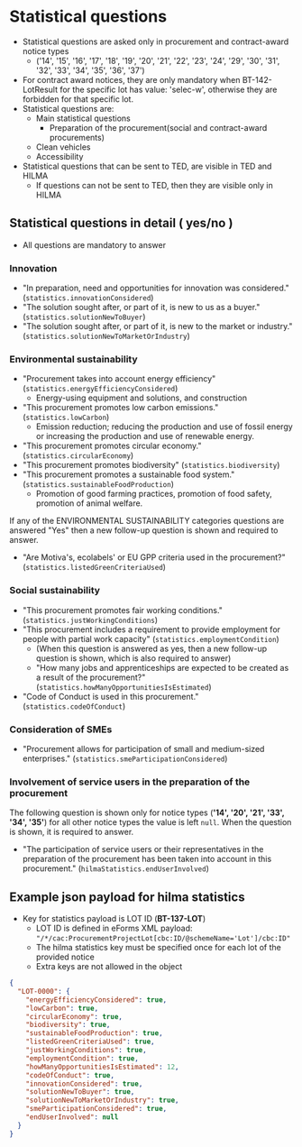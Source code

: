 # Statistical questions

- Statistical questions are asked only in procurement and contract-award notice types
    - ('14', '15', '16', '17', '18', '19', '20', '21', '22', '23', '24', '29', '30', '31', '32', '33', '34', '35', '36', '37')
- For contract award notices, they are only mandatory when BT-142-LotResult for the specific lot has value: 'selec-w', otherwise they are forbidden for that specific lot.
- Statistical questions are:
    - Main statistical questions
        - Preparation of the procurement(social and contract-award  procurements)
    - Clean vehicles
    - Accessibility
- Statistical questions that can be sent to TED, are visible in TED and HILMA
    - If questions can not be sent to TED, then they are visible only in HILMA

## Statistical questions in detail ( yes/no )
- All questions are mandatory to answer

### Innovation
- "In preparation, need and opportunities for innovation was considered." (`statistics.innovationConsidered`)
- "The solution sought after, or part of it, is new to us as a buyer." (`statistics.solutionNewToBuyer`)
- "The solution sought after, or part of it, is new to the market or industry." (`statistics.solutionNewToMarketOrIndustry`)

### Environmental sustainability
- "Procurement takes into account energy efficiency" (`statistics.energyEfficiencyConsidered`)
    - Energy-using equipment and solutions, and construction
- "This procurement promotes low carbon emissions." (`statistics.lowCarbon`)
    - Emission reduction; reducing the production and use of fossil energy or increasing the production and use of renewable energy.
- "This procurement promotes circular economy." (`statistics.circularEconomy`)
- "This procurement promotes biodiversity" (`statistics.biodiversity`)
- "This procurement promotes a sustainable food system." (`statistics.sustainableFoodProduction`)
    - Promotion of good farming practices, promotion of food safety, promotion of animal welfare.

If any of the ENVIRONMENTAL SUSTAINABILITY categories questions are answered "Yes" then a new follow-up question is shown and required to answer.

- "Are Motiva's, ecolabels' or EU GPP criteria used in the procurement?" (`statistics.listedGreenCriteriaUsed`)

### Social sustainability
- "This procurement promotes fair working conditions." (`statistics.justWorkingConditions`)
- "This procurement includes a requirement to provide employment for people with partial work capacity" (`statistics.employmentCondition`)
  - (When this question is answered as yes, then a new follow-up question is shown, which is also required to answer)
  - "How many jobs and apprenticeships are expected to be created as a result of the procurement?" (`statistics.howManyOpportunitiesIsEstimated`)
- "Code of Conduct is used in this procurement." (`statistics.codeOfConduct`)

### Consideration of SMEs
- "Procurement allows for participation of small and medium-sized enterprises." (`statistics.smeParticipationConsidered`)

### Involvement of service users in the preparation of the procurement

The following question is shown only for notice types (**'14', '20', '21', '33', '34', '35'**)
for all other notice types the value is left `null`. When the question is shown, it is required to answer.

- "The participation of service users or their representatives in the preparation of the procurement has been taken into account in this procurement." (`hilmaStatistics.endUserInvolved`)

## Example json payload for hilma statistics


- Key for statistics payload is LOT ID (**BT-137-LOT**)
    - LOT ID is defined in eForms XML payload: `"/*/cac:ProcurementProjectLot[cbc:ID/@schemeName='Lot']/cbc:ID"`
    - The hilma statistics key must be specified once for each lot of the provided notice
    - Extra keys are not allowed in the object

```json
{
  "LOT-0000": {
    "energyEfficiencyConsidered": true,
    "lowCarbon": true,
    "circularEconomy": true,
    "biodiversity": true,
    "sustainableFoodProduction": true,
    "listedGreenCriteriaUsed": true,
    "justWorkingConditions": true,
    "employmentCondition": true,
    "howManyOpportunitiesIsEstimated": 12,
    "codeOfConduct": true,
    "innovationConsidered": true,
    "solutionNewToBuyer": true,
    "solutionNewToMarketOrIndustry": true,
    "smeParticipationConsidered": true,
    "endUserInvolved": null
  }
}
```
